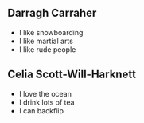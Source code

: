 ## Darragh Carraher

- I like snowboarding
- I like martial arts
- I like rude people

## Celia Scott-Will-Harknett

- I love the ocean
- I drink lots of tea
- I can backflip
